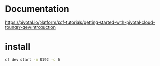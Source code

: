 # Documentation

https://pivotal.io/platform/pcf-tutorials/getting-started-with-pivotal-cloud-foundry-dev/introduction

# install

```bash
cf dev start -m 8192 -c 6
```
